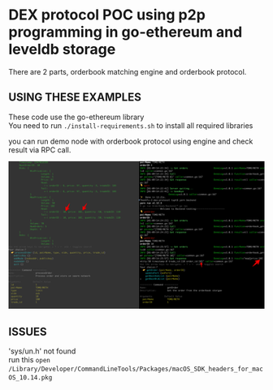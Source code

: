 # DEX protocol POC using p2p programming in go-ethereum and leveldb storage

There are 2 parts, orderbook matching engine and orderbook protocol.

## USING THESE EXAMPLES

These code use the go-ethereum library  
You need to run `./install-requirements.sh` to install all required libraries

you can run demo node with orderbook protocol using engine and check result via RPC call.

![protocol](./protocol.png)

## ISSUES

'sys/un.h' not found  
run this `open /Library/Developer/CommandLineTools/Packages/macOS_SDK_headers_for_macOS_10.14.pkg`

